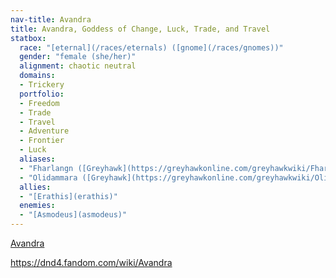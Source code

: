 ```yaml
---
nav-title: Avandra
title: Avandra, Goddess of Change, Luck, Trade, and Travel
statbox:
  race: "[eternal](/races/eternals) ([gnome](/races/gnomes))"
  gender: "female (she/her)"
  alignment: chaotic neutral
  domains:
  - Trickery
  portfolio:
  - Freedom
  - Trade
  - Travel
  - Adventure
  - Frontier
  - Luck
  aliases:
  - "Fharlangn ([Greyhawk](https://greyhawkonline.com/greyhawkwiki/Fharlanghn))"
  - "Olidammara ([Greyhawk](https://greyhawkonline.com/greyhawkwiki/Olidammara))"
  allies:
  - "[Erathis](erathis)"
  enemies:
  - "[Asmodeus](asmodeus)"
---
```


[Avandra](https://en.wikipedia.org/wiki/Avandra)

https://dnd4.fandom.com/wiki/Avandra
